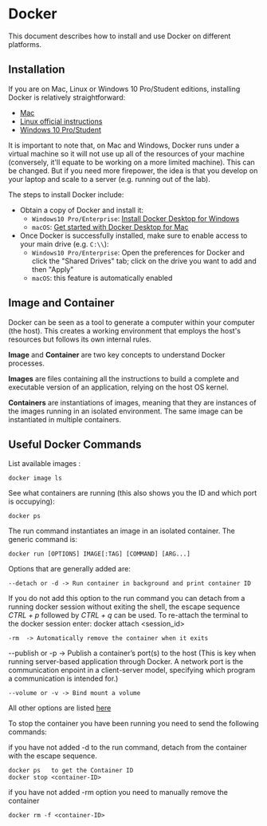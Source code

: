 # Docker

This document describes how to install and use Docker on different platforms.

## Installation

If you are on Mac, Linux or Windows 10 Pro/Student editions, installing Docker
is relatively straightforward:

* [Mac](https://docs.docker.com/docker-for-mac/)
* [Linux official instructions](https://docs.docker.com/install/linux/docker-ce/ubuntu/)
* [Windows 10 Pro/Student](https://docs.docker.com/docker-for-windows/)

It is important to note that, on Mac and Windows, Docker runs under a virtual
machine so it will not use up all of the resources of your machine
(conversely, it'll equate to be working on a more limited machine). This can
be changed. But if you need more firepower, the idea is that you develop on
your laptop and scale to a server (e.g. running out of the lab).

The steps to install Docker include:

- Obtain a copy of Docker and install it:
    - `Windows10 Pro/Enterprise`: [Install Docker Desktop for Windows](https://docs.docker.com/docker-for-windows/install/)
    - `macOS`: [Get started with Docker Desktop for Mac](https://docs.docker.com/docker-for-mac/)
- Once Docker is successfully installed, make sure to enable access to your main drive (e.g. `C:\\`): 
    - `Windows10 Pro/Enterprise`: Open the preferences for Docker and click the
      "Shared Drives" tab; click on the drive you want to add and then "Apply"
    - `macOS`: this feature is automatically enabled

## Image and Container

Docker can be seen as a tool to generate a computer within your computer (the host). This creates a working environment that employs the host's resources but follows its own internal rules. 

**Image** and **Container** are two key concepts to understand Docker processes.

**Images** are files containing all the instructions to build a complete and executable version of an application, relying on the host OS kernel.

**Containers** are instantiations of images, meaning that they are instances of the images running in an isolated environment. The same image can be instantiated in multiple containers.

## Useful Docker Commands

List available images :

```shell
docker image ls
```

See what containers are running (this also shows you the ID and which port is occupying):

```shell
docker ps
```
The run command instantiates an image in an isolated container. The generic command is:

```shell
docker run [OPTIONS] IMAGE[:TAG] [COMMAND] [ARG...]
```
Options that are generally added are:

```shell
--detach or -d -> Run container in background and print container ID
```

If you do not add this option to the run command you can detach from a running docker session without exiting the shell, the escape sequence *CTRL + p* followed by *CTRL + q* can be used. To re-attach the terminal to the docker session enter: docker attach <session_id>

```shell
-rm  -> Automatically remove the container when it exits
```

--publish or -p -> Publish a container’s port(s) to the host (This is key when running server-based application through Docker. A network port is the communication enpoint in a client-server model, specifying which program a communication is intended for.)

```shell
--volume or -v -> Bind mount a volume 
```

All other options are listed [here](https://docs.docker.com/engine/reference/commandline/run/)

To stop the container you have been running you need to send the following commands: 

if you have not added -d to the run command, detach from the container with the escape sequence.

```shell
docker ps   to get the Container ID
docker stop <container-ID>  
```

if you have not added -rm option you need to manually remove the container

```shell
docker rm -f <container-ID>
```

